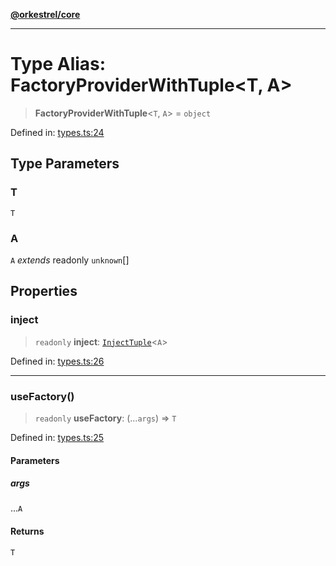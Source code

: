 [**@orkestrel/core**](../index.md)

***

# Type Alias: FactoryProviderWithTuple\<T, A\>

> **FactoryProviderWithTuple**\<`T`, `A`\> = `object`

Defined in: [types.ts:24](https://github.com/orkestrel/core/blob/98df1af1b029ad0f39e413b90869151f4152e5dd/src/types.ts#L24)

## Type Parameters

### T

`T`

### A

`A` *extends* readonly `unknown`[]

## Properties

### inject

> `readonly` **inject**: [`InjectTuple`](InjectTuple.md)\<`A`\>

Defined in: [types.ts:26](https://github.com/orkestrel/core/blob/98df1af1b029ad0f39e413b90869151f4152e5dd/src/types.ts#L26)

***

### useFactory()

> `readonly` **useFactory**: (...`args`) => `T`

Defined in: [types.ts:25](https://github.com/orkestrel/core/blob/98df1af1b029ad0f39e413b90869151f4152e5dd/src/types.ts#L25)

#### Parameters

##### args

...`A`

#### Returns

`T`
